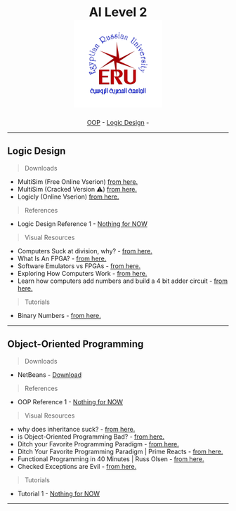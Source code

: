 <!--
If u can read this you will be as my enimes .
-->
<h1 align="center">
  AI Level 2 
  
  <br>
  <img src="https://raw.githubusercontent.com/ah2devio/ERU/refs/heads/main/_RES/eru_logo.jpeg" alt="ERU_Logo" width="200">
</h1>

<p align="center">
  <p align="center">
  <a href="#object-oriented-programming">OOP</a> - 
  <a href="#logic-design">Logic Design</a> - 
</p>
</p>

---

## Logic Design
> Downloads
- MultiSim (Free Online Vserion)  [from here.](https://www.multisim.com/)
- MultiSim (Cracked Version ⚠️)  [from here.](https://drive.google.com/drive/folders/1OUkwhMTZqtwZhFn6hd_GPYV6cKQ3O-4f?usp=sharing)
- Logicly (Online Vserion)  [from here.](https://logic.ly/demo/samples)

> References
- Logic Design Reference 1 - [Nothing for NOW]()

> Visual Resources
- Computers Suck at division, why? - [from here.](https://www.youtube.com/watch?v=ssDBqQ5f5_0)
- What Is An FPGA? - [from here.](https://www.youtube.com/watch?v=gUsHwi4M4xE)
- Software Emulators vs FPGAs - [from here.](https://www.youtube.com/watch?v=sMMiBEhnizE)
- Exploring How Computers Work - [from here.](https://www.youtube.com/watch?v=QZwneRb-zqA)
- Learn how computers add numbers and build a 4 bit adder circuit - [from here.](https://www.youtube.com/watch?v=wvJc9CZcvBc)
> Tutorials
- Binary Numbers - [from here.](https://www.electronics-tutorials.ws/binary/bin_1.html)

---

## Object-Oriented Programming
> Downloads
- NetBeans - [Download](https://netbeans.apache.org/front/main/download/nb23/)

> References
- OOP Reference 1 - [Nothing for NOW]()

> Visual Resources
- why does inheritance suck? - [from here.](https://youtu.be/aq365yzrTVE?si=2FWLMlmmgqBg5zGv)
- is Object-Oriented Programming Bad? - [from here.](https://youtu.be/QM1iUe6IofM?si=DlDLOzxLfMkeWGa3)
- Ditch your Favorite Programming Paradigm - [from here.](https://m.youtube.com/watch?v=UOkOA6W-vwc)
- Ditch Your Favorite Programming Paradigm | Prime Reacts - [from here.](https://www.youtube.com/watch?v=ZqD_sUWmmzQ)
- Functional Programming in 40 Minutes | Russ Olsen  - [from here.](https://www.youtube.com/watch?v=0if71HOyVjY)
- Checked Exceptions are Evil  - [from here.](https://phauer.com/2015/checked-exceptions-are-evil/)
> Tutorials
- Tutorial 1 - [Nothing for NOW]()

---

